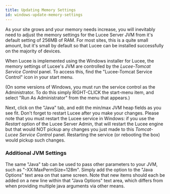 ```yaml
---
title: Updating Memory Settings
id: windows-update-memory-settings
---
```


As your site grows and your memory needs increase, you will inevitably need to adjust the memory settings for the Lucee Server JVM from it's default setting of 256MB of RAM. For most sites, this is a quite small amount, but it's small by default so that Lucee can be installed successfully on the majority of devices.

When Lucee is implemented using the Windows installer for Lucee, the memory settings of Lucee's JVM are controlled by the _Lucee-Tomcat Service Control_ panel. To access this, find the "Lucee-Tomcat Service Control" icon in your start menu. 

(On some versions of Windows, you must run the service control as the Administrator. To do this simply RIGHT-CLICK the start-menu item, and select "Run As Administrator" from the menu that appears.)

Next, click on the "Java" tab, and edit the min/max JVM heap fields as you see fit. Don't forget to restart Lucee after you make your changes. Please note that you must restart the Lucee service in Windows: if you use the _Restart_ option of the Lucee Server Admin, that will restart the Lucee engine but that would NOT pickup any changes you just made to this _Tomcat-Lucee Service Control_ panel. Restarting the service (or rebooting the box) would pickup such changes.

### Additional JVM Settings ###

The same "Java" tab can be used to pass other parameters to your JVM, such as "-XX:MaxPermSize=128m". Simply add the option to the "Java Options" text area on that same screen. Note that new items should each be added on a new line within that "Java Options" text area, which differs from when providing multiple java arguments via other means.
